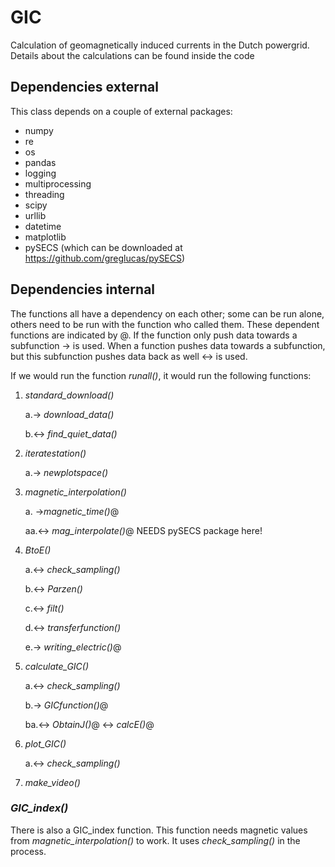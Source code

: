 # GIC
Calculation of geomagnetically induced currents in the Dutch powergrid. Details about the calculations can be found inside the code

## Dependencies external
This class depends on a couple of external packages:
- numpy
- re
- os
- pandas
- logging
- multiprocessing
- threading
- scipy
- urllib
- datetime
- matplotlib
- pySECS (which can be downloaded at https://github.com/greglucas/pySECS)

## Dependencies internal
The functions all have a dependency on each other; some can be run alone, others need to be run with the function who called them. These dependent functions are indicated by @. If the function only push data towards a subfunction &rarr; is used. When a function pushes data towards a subfunction, but this subfunction pushes data back as well &harr; is used.

If we would run the function *runall()*, it would run the following functions:
1. *standard_download()*

   a.&rarr; *download_data()* 
   
   b.&harr; *find_quiet_data()*
   
2. *iteratestation()*

   a.&rarr; *newplotspace()*
   
3. *magnetic_interpolation()*

   a. &rarr;*magnetic_time()*@
   
      aa.&harr; *mag_interpolate()*@ NEEDS pySECS package here!
      
4. *BtoE()*

   a.&harr; *check_sampling()*
   
   b.&harr; *Parzen()*
   
   c.&harr; *filt()*
   
   d.&harr; *transferfunction()*
   
   e.&rarr; *writing_electric()*@
   
5. *calculate_GIC()*

   a.&harr; *check_sampling()*
   
   b.&rarr; *GICfunction()*@
   
      ba.&harr; *ObtainJ()*@ &harr; *calcE()*@
         
6. *plot_GIC()*
 
   a.&harr; *check_sampling()*
    
7. *make_video()*
 

### *GIC_index()*
There is also a GIC_index function. This function needs magnetic values from *magnetic_interpolation()* to work. It uses *check_sampling()* in the process.
